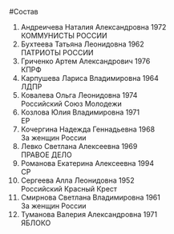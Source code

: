 #Состав
1. Андреичева Наталия Александровна 1972   
    КОММУНИСТЫ РОССИИ
2. Бухтеева Татьяна Леонидовна 1962   
    ПАТРИОТЫ РОССИИ
3. Гриченко Артем Александрович 1976   
    КПРФ
4. Карпушева Лариса Владимировна 1964   
    ЛДПР
5. Ковалева Ольга Леонидовна 1974   
    Российский Союз Молодежи
6. Козлова Юлия Владимировна 1971   
    ЕР
7. Кочергина Надежда Геннадьевна 1968   
    За женщин России
8. Левко Светлана Алексеевна 1969   
    ПРАВОЕ ДЕЛО
9. Романова Екатерина Алексеевна 1994   
    СР
10. Сергеева Алла Леонидовна 1952   
    Российский Красный Крест
11. Смирнова Светлана Владимировна 1961   
    За женщин России
12. Туманова Валерия Александровна 1971   
    ЯБЛОКО
